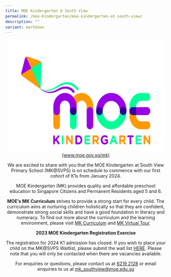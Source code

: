 ```yaml
---
title: MOE Kindergarten @ South View
permalink: /moe-Kindergarten/moe-kindergarten-at-south-view/
description: ""
variant: markdown
---
```

<center><a href="https://www.moe.gov.sg/mk" target="_blank" rel="noopener"><img style="height:350px;width:490px" src="/images/MOE%20Kindergarten.jpg"></a></center>
<center><a href="https://www.moe.gov.sg/mk" target="_blank" rel="noopener">(www.moe.gov.sg/mk)</a>
<p>We are excited to share with you that the MOE Kindergarten at South View Primary School (MK@SVPS) is on schedule to commence with our first cohort of K1s from January 2024.</p>
<p>MOE Kindergarten (MK) provides quality and affordable preschool education to Singapore Citizens and Permanent Residents aged 5 and 6.</p>
<p><b>MOE’s MK Curriculum</b> strives to provide a strong start for every child. The curriculum aims at nurturing children holistically so that they are confident, demonstrate strong social skills and have a good foundation in literacy and numeracy. To find out more about the curriculum and the learning environment, please visit <a href="https://www.moe.gov.sg/preschool/moe-kindergarten/curriculum" target="_blank" rel="noopener">MK Curriculum</a> and <a href="https://www.moe.gov.sg/preschool/moe-kindergarten/mk-virtual-tour" target="_blank" rel="noopener"> MK Virtual Tour</a>.
	</p><center><b>2023 MOE Kindergarten Registration Exercise</b></center>
<p>The registration for 2024 K1 admission has closed. If you wish to place your child on the MK@SVPS Waitlist, please submit the wait list <a href="https://form.gov.sg/63d336bbdd51570011d503c1" target="_blank" rel="noopener">HERE</a>. Please note that you will only be contacted when there are vacancies available.</p>
<p>For enquiries or questions, please contact us at <u>6219 2128</u> or email enquiries to us at <a href="mailto:mk_southview@moe.edu.sg" target="_blank" rel="noopener">mk_southview@moe.edu.sg</a>
		</p></center>